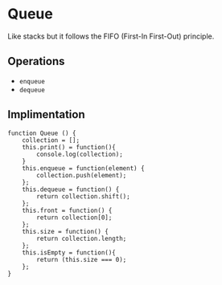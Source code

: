 # Queue

Like stacks but it follows the FIFO (First-In First-Out) principle.

## Operations
+ ``enqueue``
+ ``dequeue``

## Implimentation

```
function Queue () {
    collection = [];
    this.print() = function(){
        console.log(collection);
    }
    this.enqueue = function(element) {
        collection.push(element);
    };
    this.dequeue = function() {
        return collection.shift();
    };
    this.front = function() {
        return collection[0];
    };
    this.size = function() {
        return collection.length;
    };
    this.isEmpty = function(){
        return (this.size === 0);
    };
}
```
